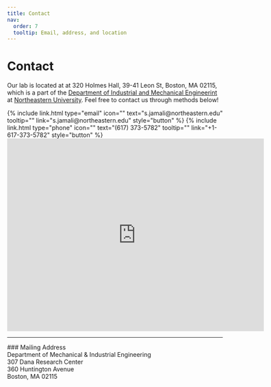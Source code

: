 ```yaml
---
title: Contact
nav:
  order: 7
  tooltip: Email, address, and location
---
```


# <i class="fas fa-envelope"></i>Contact

Our lab is located at at 320 Holmes Hall, 39-41 Leon St, Boston, MA 02115, which is a part of the [Department of Industrial and Mechanical Engineerint](https://mie.northeastern.edu/) at [Northeastern University](https://www.northeastern.edu/). Feel free to contact us through methods below!


<div class="center">
  {% include link.html type="email" icon="" text="s.jamali@northeastern.edu" tooltip="" link="s.jamali@northeastern.edu" style="button" %}
  {% include link.html type="phone" icon="" text="(617) 373-5782" tooltip="" link="+1-617-373-5782" style="button" %}
</div>

<iframe src="https://www.google.com/maps/embed?pb=!1m14!1m8!1m3!1d11796.7889016225!2d-71.0888045!3d42.3383183!3m2!1i1024!2i768!4f13.1!3m3!1m2!1s0x89e37b0352a3a557%3A0x975048d4de23c0f1!2sSnell%20Engineering%20Center!5e0!3m2!1sen!2sus!4v1707423898392!5m2!1sen!2sus" width="600" height="450" style="border:0;" allowfullscreen="" loading="lazy" referrerpolicy="no-referrer-when-downgrade"></iframe>

<hr>
### <i class="fas fa-mail-bulk"></i>Mailing Address

<div style="text-align: left;">
Department of Mechanical & Industrial Engineering<br>
307 Dana Research Center<br>
360 Huntington Avenue<br>
Boston, MA 02115
</div>

<!-- <iframe width="560" height="315" src="https://www.youtube.com/embed/slaH45F37-k" title="YouTube video player" frameborder="0" allow="accelerometer; autoplay; clipboard-write; encrypted-media; gyroscope; picture-in-picture" allowfullscreen></iframe> -->


<!-- Lab logos and were designed by [Julia Saltzman](https://quantmarineecolab.github.io/members/julia-saltzman.html). -->

